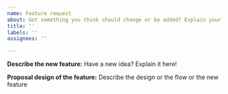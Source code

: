 ```yaml
---
name: Feature request
about: Got something you think should change or be added? Explain your idea to us!
title: ''
labels: ''
assignees: ''

---
```


**Describe the new feature:**
Have a new idea? Explain it here!

**Proposal design of the feature:**
Describe the design or the flow or the new feature
